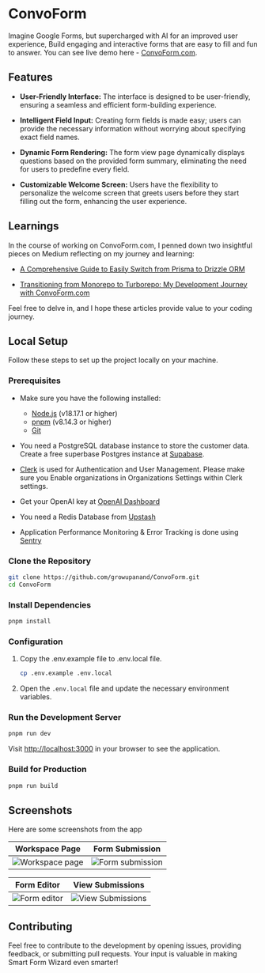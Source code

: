 # ConvoForm

Imagine Google Forms, but supercharged with AI for an improved user experience,
Build engaging and interactive forms that are easy to fill and fun to answer.
You can see live demo here - [ConvoForm.com](https://www.convoform.com/).

## Features

- **User-Friendly Interface:** The interface is designed to be user-friendly,
  ensuring a seamless and efficient form-building experience.

- **Intelligent Field Input:** Creating form fields is made easy; users can
  provide the necessary information without worrying about specifying exact
  field names.

- **Dynamic Form Rendering:** The form view page dynamically displays questions
  based on the provided form summary, eliminating the need for users to
  predefine every field.
- **Customizable Welcome Screen:** Users have the flexibility to personalize the
  welcome screen that greets users before they start filling out the form,
  enhancing the user experience.

## Learnings
In the course of working on ConvoForm.com, I penned down two insightful pieces on Medium reflecting on my journey and learning:

- [A Comprehensive Guide to Easily Switch from Prisma to Drizzle ORM](https://medium.com/@growupanand/a-comprehensive-guide-to-easily-switch-from-prisma-to-drizzle-orm-c290f8ed8ef3)

- [Transitioning from Monorepo to Turborepo: My Development Journey with ConvoForm.com](https://medium.com/@growupanand/transitioning-from-monorepo-to-turborepo-my-development-journey-with-convoform-com-691b9d19f397)

Feel free to delve in, and I hope these articles provide value to your coding journey.

## Local Setup

Follow these steps to set up the project locally on your machine.

### Prerequisites

- Make sure you have the following installed:

    - [Node.js](https://nodejs.org/) (v18.17.1 or higher)
    - [pnpm](https://pnpm.io/) (v8.14.3 or higher)
    - [Git](https://git-scm.com/)

- You need a PostgreSQL database instance to store the customer data. Create a free superbase Postgres instance at [Supabase](https://supabase.com).

- [Clerk](clerk.com) is used for Authentication and User Management. Please make sure you Enable organizations in Organizations Settings within Clerk settings.

- Get your OpenAI key at [OpenAI Dashboard](https://platform.openai.com/api-keys)

- You need a Redis Database from [Upstash](https://upstash.com)

- Application Performance Monitoring & Error Tracking is done using [Sentry](https://sentry.io)




### Clone the Repository

```bash
git clone https://github.com/growupanand/ConvoForm.git
cd ConvoForm
```

### Install Dependencies

```bash
pnpm install
```

### Configuration

1. Copy the .env.example file to .env.local file.
   ```bash
   cp .env.example .env.local
   ```
2. Open the `.env.local` file and update the necessary environment variables.

### Run the Development Server

```bash
pnpm run dev
```

Visit [http://localhost:3000](http://localhost:3000/) in your browser to see the
application.

### Build for Production

```bash
pnpm run build
```

## Screenshots

Here are some screenshots from the app

| Workspace Page                                                                                                   | Form Submission                                                                                                   |
| ---------------------------------------------------------------------------------------------------------------- | ----------------------------------------------------------------------------------------------------------------- |
| ![Workspace page](https://github.com/growupanand/ConvoForm/assets/29487686/a854d340-afd6-477f-a402-c7ce3e8c9787) | ![Form submission](https://github.com/growupanand/ConvoForm/assets/29487686/06874d85-0920-408b-a84a-5970eb7c1819) |

| Form Editor                                                | View Submissions                                               |
| ---------------------------------------------------------- | -------------------------------------------------------------- |
| ![Form editor](apps/web/public/screenshots/formEditor.png) | ![View Submissions](apps/web/public/screenshots/responses.png) |

## Contributing

Feel free to contribute to the development by opening issues, providing
feedback, or submitting pull requests. Your input is valuable in making Smart
Form Wizard even smarter!

